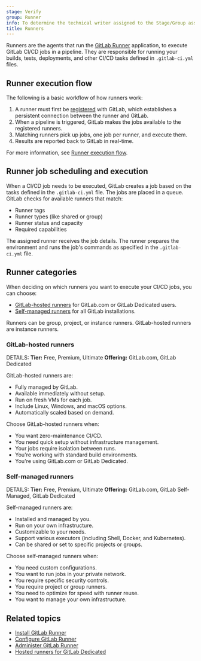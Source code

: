 ```yaml
---
stage: Verify
group: Runner
info: To determine the technical writer assigned to the Stage/Group associated with this page, see https://handbook.gitlab.com/handbook/product/ux/technical-writing/#assignments
title: Runners
---
```


Runners are the agents that run the [GitLab Runner](https://docs.gitlab.com/runner/) application, to execute GitLab CI/CD jobs in a pipeline.
They are responsible for running your builds, tests, deployments, and other CI/CD tasks defined in `.gitlab-ci.yml` files.

## Runner execution flow

The following is a basic workflow of how runners work:

1. A runner must first be [registered](https://docs.gitlab.com/runner/register/) with GitLab,
   which establishes a persistent connection between the runner and GitLab.
1. When a pipeline is triggered, GitLab makes the jobs available to the registered runners.
1. Matching runners pick up jobs, one job per runner, and execute them.
1. Results are reported back to GitLab in real-time.

For more information, see [Runner execution flow](https://docs.gitlab.com/runner/#runner-execution-flow).

## Runner job scheduling and execution

When a CI/CD job needs to be executed, GitLab creates a job based on the tasks defined in the `.gitlab-ci.yml` file.
The jobs are placed in a queue. GitLab checks for available runners that match:

- Runner tags
- Runner types (like shared or group)
- Runner status and capacity
- Required capabilities

The assigned runner receives the job details. The runner prepares the environment and runs the job's commands as specified in the `.gitlab-ci.yml` file.

## Runner categories

When deciding on which runners you want to execute your CI/CD jobs, you can choose:

- [GitLab-hosted runners](hosted_runners/_index.md) for GitLab.com or GitLab Dedicated users.
- [Self-managed runners](https://docs.gitlab.com/runner/) for all GitLab installations.

Runners can be group, project, or instance runners. GitLab-hosted runners are instance runners.

### GitLab-hosted runners

DETAILS:
**Tier:** Free, Premium, Ultimate
**Offering:** GitLab.com, GitLab Dedicated

GitLab-hosted runners are:

- Fully managed by GitLab.
- Available immediately without setup.
- Run on fresh VMs for each job.
- Include Linux, Windows, and macOS options.
- Automatically scaled based on demand.

Choose GitLab-hosted runners when:

- You want zero-maintenance CI/CD.
- You need quick setup without infrastructure management.
- Your jobs require isolation between runs.
- You're working with standard build environments.
- You're using GitLab.com or GitLab Dedicated.

### Self-managed runners

DETAILS:
**Tier:** Free, Premium, Ultimate
**Offering:** GitLab.com, GitLab Self-Managed, GitLab Dedicated

Self-managed runners are:

- Installed and managed by you.
- Run on your own infrastructure.
- Customizable to your needs.
- Support various executors (including Shell, Docker, and Kubernetes).
- Can be shared or set to specific projects or groups.

Choose self-managed runners when:

- You need custom configurations.
- You want to run jobs in your private network.
- You require specific security controls.
- You require project or group runners.
- You need to optimize for speed with runner reuse.
- You want to manage your own infrastructure.

## Related topics

- [Install GitLab Runner](https://docs.gitlab.com/runner/install/)
- [Configure GitLab Runner](https://docs.gitlab.com/runner/configuration/)
- [Administer GitLab Runner](https://docs.gitlab.com/runner/)
- [Hosted runners for GitLab Dedicated](../../administration/dedicated/hosted_runners.md)
